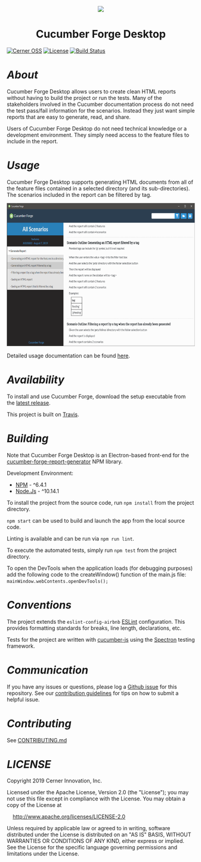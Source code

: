 <p align="center">
  <img src="logo.png">
</p>

<h1 align="center">
  Cucumber Forge Desktop
</h1>

[![Cerner OSS](https://badgen.net/badge/Cerner/OSS/blue)](http://engineering.cerner.com/2014/01/cerner-and-open-source/)
[![License](https://badgen.net/badge/license/Apache-2.0/blue)](https://github.com/cerner/cucumber-forge-desktop/blob/master/LICENSE)
[![Build Status](https://travis-ci.com/cerner/cucumber-forge-desktop.svg?branch=master)](https://travis-ci.com/cerner/cucumber-forge-desktop)

# _About_
Cucumber Forge Desktop allows users to create clean HTML reports without having to build the project or run the tests. Many of the stakeholders involved in the Cucumber documentation process do not need the test pass/fail information for the scenarios. Instead they just want simple reports that are easy to generate, read, and share.

Users of Cucumber Forge Desktop do not need technical knowledge or a development environment. They simply need access to the feature files to include in the report.

# _Usage_

Cucumber Forge Desktop supports generating HTML documents from all of the feature files contained in a selected directory (and its sub-directories). The scenarios included in the report can be filtered by tag.

<p align="center">
  <img height="382" width="680" src="screenshot.png">
</p>

Detailed usage documentation can be found [here](https://engineering.cerner.com/cucumber-forge-desktop/).

# _Availability_

To install and use Cucumber Forge, download the setup executable from the [latest release](https://github.com/cerner/cucumber-forge-desktop/releases).

This project is built on [Travis](https://travis-ci.com/cerner/cucumber-frge-desktop).

# _Building_

Note that Cucumber Forge Desktop is an Electron-based front-end for the [cucumber-forge-report-generator](https://github.com/cerner/cucumber-forge-report-generator) NPM library.

Development Environment:
* [NPM](https://www.npmjs.com/) - ^6.4.1
* [Node.Js](https://nodejs.org) - ^10.14.1

To install the project from the source code, run `npm install` from the project directory.

`npm start` can be used to build and launch the app from the local source code.

Linting is available and can be run via `npm run lint`.

To execute the automated tests, simply run `npm test` from the project directory.

To open the DevTools when the application loads (for debugging purposes) add the following code to the createWindow() function of the main.js file: `mainWindow.webContents.openDevTools();`

# _Conventions_

The project extends the `eslint-config-airbnb` [ESLint](https://eslint.org/) configuration. This provides formatting standards for breaks, line length, declarations, etc.

Tests for the project are written with [cucumber-js](https://github.com/cucumber/cucumber-js) using the [Spectron](https://electronjs.org/spectron) testing framework.

# _Communication_

If you have any issues or questions, please log a [Github issue](https://github.com/cerner/cucumber-forge-desktop/issues) for this repository. See our [contribution guidelines](CONTRIBUTING.md) for tips on how to submit a helpful issue.

# _Contributing_

See [CONTRIBUTING.md](CONTRIBUTING.md)

# _LICENSE_

Copyright 2019 Cerner Innovation, Inc.

Licensed under the Apache License, Version 2.0 (the "License"); you may not use this file except in compliance with the License. You may obtain a copy of the License at

&nbsp;&nbsp;&nbsp;&nbsp;http://www.apache.org/licenses/LICENSE-2.0

Unless required by applicable law or agreed to in writing, software distributed under the License is distributed on an "AS IS" BASIS, WITHOUT WARRANTIES OR CONDITIONS OF ANY KIND, either express or implied. See the License for the specific language governing permissions and limitations under the License.
